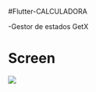 #Flutter-CALCULADORA

-Gestor de estados GetX

# Screen

![](https://i.ibb.co/zNyqddN/Screenshot-1629040757.png)
